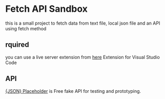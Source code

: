 # Fetch API Sandbox

this is a small project to fetch data from text file, local json file and an API using fetch method


## rquired

you can use a live server extension from [here](https://marketplace.visualstudio.com/items?itemName=ritwickdey.LiveServer)
Extension for Visual Studio Code


## API

[{JSON} Placeholder](https://jsonplaceholder.typicode.com/) is Free fake API for testing and prototyping.

